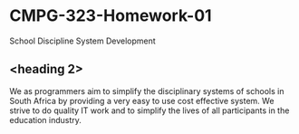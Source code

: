 # CMPG-323-Homework-01
School Discipline System Development

## <heading 2>
We as programmers aim to simplify the disciplinary systems of schools in South Africa by providing a very easy to use cost effective system. 
We strive to do quality IT work and to simplify the lives of all participants in the education industry.
